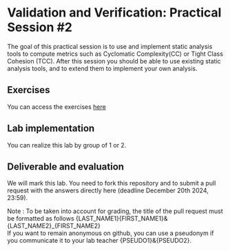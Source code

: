 # Validation and Verification: Practical Session #2

The goal of this practical session is to use and implement static analysis tools to compute metrics such as Cyclomatic Complexity(CC) or Tight Class Cohesion (TCC).
After this session you should be able to use existing static analysis tools, and to extend them to implement your own analysis.

## Exercises

You can access the exercises [here](sujet.md)

## Lab implementation

You can realize this lab by group of 1 or 2.

## Deliverable and evaluation

We will mark this lab. You need to fork this repository and to submit a pull request with the answers directly here (deadline December 20th 2024, 23:59).

Note : To be taken into account for grading, the title of the pull request must be formatted as follows {LAST_NAME1}{FIRST_NAME1}&{LAST_NAME2}_{FIRST_NAME2}  
If you want to remain anonymous on github, you can use a pseudonym if you communicate it to your lab teacher {PSEUDO1}&{PSEUDO2}.
